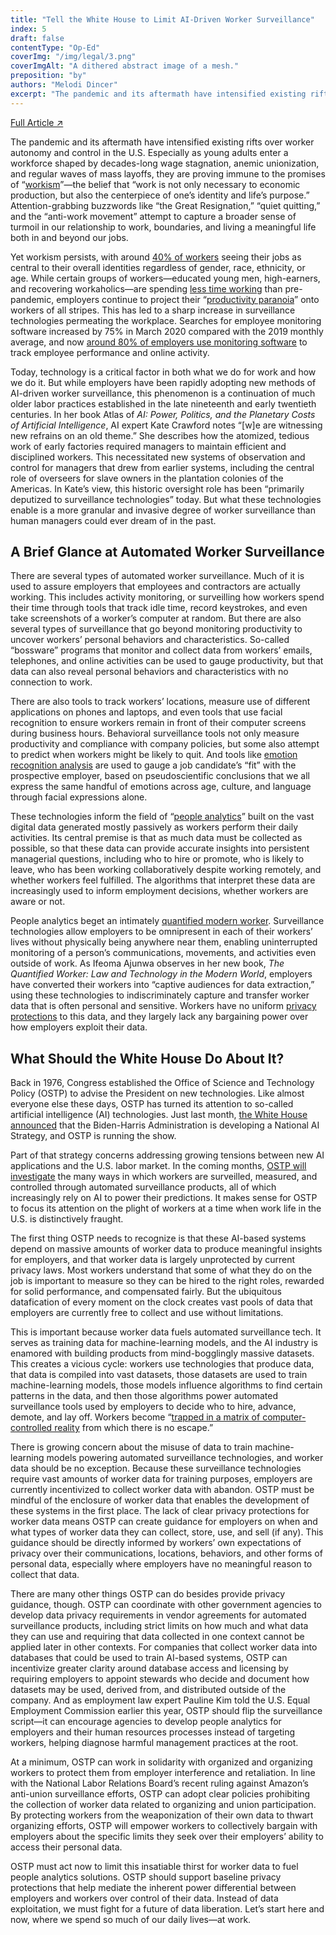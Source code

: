 ```yaml
---
title: "Tell the White House to Limit AI-Driven Worker Surveillance"
index: 5
draft: false
contentType: "Op-Ed"
coverImg: "/img/legal/3.png"
coverImgAlt: "A dithered abstract image of a mesh."
preposition: "by"
authors: "Melodi Dincer"
excerpt: "The pandemic and its aftermath have intensified existing rifts over worker autonomy and control in the U.S., including the many ways in which workers are surveilled, measured, and controlled through automated surveillance products. Most workers understand that some of what they do on the job is important to measure so they can be hired to the right roles, rewarded for solid performance, and compensated fairly. But the ubiquitous datafication of every moment on the clock creates vast pools of data that employers are currently free to collect and use without limitations."
---
```


[Full Article  ↗](https://techpolicy.press/tell-the-white-house-to-limit-ai-driven-worker-surveillance/)

The pandemic and its aftermath have intensified existing rifts over worker autonomy and control in the U.S. Especially as young adults enter a workforce shaped by decades-long wage stagnation, anemic unionization, and regular waves of mass layoffs, they are proving immune to the promises of “[workism](https://www.theatlantic.com/ideas/archive/2019/02/religion-workism-making-americans-miserable/583441/)”—the belief that “work is not only necessary to economic production, but also the centerpiece of one’s identity and life’s purpose.” Attention-grabbing buzzwords like “the Great Resignation,” “quiet quitting,” and the “anti-work movement” attempt to capture a broader sense of turmoil in our relationship to work, boundaries, and living a meaningful life both in and beyond our jobs.

Yet workism persists, with around [40% of workers](https://www.pewresearch.org/social-trends/2023/03/30/how-americans-view-their-jobs/#how-workers-see-their-job) seeing their jobs as central to their overall identities regardless of gender, race, ethnicity, or age. While certain groups of workers—educated young men, high-earners, and recovering workaholics—are spending [less time working](https://www.bloomberg.com/news/articles/2023-04-05/americans-emulate-europe-and-work-less-posing-problem-for-fed) than pre-pandemic, employers continue to project their “[productivity paranoia](https://www.microsoft.com/en-us/worklab/work-trend-index/hybrid-work-is-just-work)” onto workers of all stripes. This has led to a sharp increase in surveillance technologies permeating the workplace. Searches for employee monitoring software increased by 75% in March 2020 compared with the 2019 monthly average, and now [around 80% of employers use monitoring software](https://www.cnbc.com/2023/04/24/employee-surveillance-is-on-the-rise-that-could-backfire-on-employers.html) to track employee performance and online activity.

Today, technology is a critical factor in both what we do for work and how we do it. But while employers have been rapidly adopting new methods of AI-driven worker surveillance, this phenomenon is a continuation of much older labor practices established in the late nineteenth and early twentieth centuries. In her book Atlas of *AI: Power, Politics, and the Planetary Costs of Artificial Intelligence*, AI expert Kate Crawford notes “[w]e are witnessing new refrains on an old theme.” She describes how the atomized, tedious work of early factories required managers to maintain efficient and disciplined workers. This necessitated new systems of observation and control for managers that drew from earlier systems, including the central role of overseers for slave owners in the plantation colonies of the Americas. In Kate’s view, this historic oversight role has been “primarily deputized to surveillance technologies” today. But what these technologies enable is a more granular and invasive degree of worker surveillance than human managers could ever dream of in the past.

## A Brief Glance at Automated Worker Surveillance

There are several types of automated worker surveillance. Much of it is used to assure employers that employees and contractors are actually working. This includes activity monitoring, or surveilling how workers spend their time through tools that track idle time, record keystrokes, and even take screenshots of a worker’s computer at random. But there are also several types of surveillance that go beyond monitoring productivity to uncover workers’ personal behaviors and characteristics. So-called “bossware” programs that monitor and collect data from workers’ emails, telephones, and online activities can be used to gauge productivity, but that data can also reveal personal behaviors and characteristics with no connection to work. 

There are also tools to track workers’ locations, measure use of different applications on phones and laptops, and even tools that use facial recognition to ensure workers remain in front of their computer screens during business hours. Behavioral surveillance tools not only measure productivity and compliance with company policies, but some also attempt to predict when workers might be likely to quit. And tools like [emotion recognition analysis](https://papers.ssrn.com/sol3/papers.cfm?abstract_id=4292217) are used to gauge a job candidate’s “fit” with the prospective employer, based on pseudoscientific conclusions that we all express the same handful of emotions across age, culture, and language through facial expressions alone. 

These technologies inform the field of “[people analytics](https://www.hbs.edu/ris/Publication%20Files/1-s2.0-S0191308523000011-main_0230d385-13af-4a01-9b68-c6b07be05ce2.pdf)” built on the vast digital data generated mostly passively as workers perform their daily activities. Its central premise is that as much data must be collected as possible, so that these data can provide accurate insights into persistent managerial questions, including who to hire or promote, who is likely to leave, who has been working collaboratively despite working remotely, and whether workers feel fulfilled. The algorithms that interpret these data are increasingly used to inform employment decisions, whether workers are aware or not.

People analytics beget an intimately [quantified modern worker](https://www.cambridge.org/core/books/abs/quantified-worker/quantified-worker/1867BE16F394301ACAF6F82F030EAFEC). Surveillance technologies allow employers to be omnipresent in each of their workers’ lives without physically being anywhere near them, enabling uninterrupted monitoring of a person’s communications, movements, and activities even outside of work. As Ifeoma Ajunwa observes in her new book, *The Quantified Worker: Law and Technology in the Modern World*, employers have converted their workers into “captive audiences for data extraction,” using these technologies to indiscriminately capture and transfer worker data that is often personal and sensitive. Workers have no uniform [privacy protections](https://papers.ssrn.com/sol3/papers.cfm?abstract_id=2746211) to this data, and they largely lack any bargaining power over how employers exploit their data.

## What Should the White House Do About It?

Back in 1976, Congress established the Office of Science and Technology Policy (OSTP) to advise the President on new technologies. Like almost everyone else these days, OSTP has turned its attention to so-called artificial intelligence (AI) technologies. Just last month, [the White House announced](https://www.whitehouse.gov/wp-content/uploads/2023/05/OSTP-Request-for-Information-National-Priorities-for-Artificial-Intelligence.pdf) that the Biden-Harris Administration is developing a National AI Strategy, and OSTP is running the show. 

Part of that strategy concerns addressing growing tensions between new AI applications and the U.S. labor market. In the coming months, [OSTP will investigate](https://www.whitehouse.gov/ostp/news-updates/2023/05/01/hearing-from-the-american-people-how-are-automated-tools-being-used-to-surveil-monitor-and-manage-workers/) the many ways in which workers are surveilled, measured, and controlled through automated surveillance products, all of which increasingly rely on AI to power their predictions. It makes sense for OSTP to focus its attention on the plight of workers at a time when work life in the U.S. is distinctively fraught.

The first thing OSTP needs to recognize is that these AI-based systems depend on massive amounts of worker data to produce meaningful insights for employers, and that worker data is largely unprotected by current privacy laws. Most workers understand that some of what they do on the job is important to measure so they can be hired to the right roles, rewarded for solid performance, and compensated fairly. But the ubiquitous datafication of every moment on the clock creates vast pools of data that employers are currently free to collect and use without limitations. 

This is important because worker data fuels automated surveillance tech. It serves as training data for machine-learning models, and the AI industry is enamored with building products from mind-bogglingly massive datasets. This creates a vicious cycle: workers use technologies that produce data, that data is compiled into vast datasets, those datasets are used to train machine-learning models, those models influence algorithms to find certain patterns in the data, and then those algorithms power automated surveillance tools used by employers to decide who to hire, advance, demote, and lay off. Workers become “[trapped in a matrix of computer-controlled reality](https://www.americanbar.org/content/dam/aba/publications/aba_journal_of_labor_employment_law/v35/no-2/artificial-intelligence.pdf) from which there is no escape.” 

There is growing concern about the misuse of data to train machine-learning models powering automated surveillance technologies, and worker data should be no exception. Because these surveillance technologies require vast amounts of worker data for training purposes, employers are currently incentivized to collect worker data with abandon. OSTP must be mindful of the enclosure of worker data that enables the development of these systems in the first place. The lack of clear privacy protections for worker data means OSTP can create guidance for employers on when and what types of worker data they can collect, store, use, and sell (if any). This guidance should be directly informed by workers’ own expectations of privacy over their communications, locations, behaviors, and other forms of personal data, especially where employers have no meaningful reason to collect that data. 

There are many other things OSTP can do besides provide privacy guidance, though. OSTP can coordinate with other government agencies to develop data privacy requirements in vendor agreements for automated surveillance products, including strict limits on how much and what data they can use and requiring that data collected in one context cannot be applied later in other contexts. For companies that collect worker data into databases that could be used to train AI-based systems, OSTP can incentivize greater clarity around database access and licensing by requiring employers to appoint stewards who decide and document how datasets may be used, derived from, and distributed outside of the company. And as employment law expert Pauline Kim told the U.S. Equal Employment Commission earlier this year, OSTP should flip the surveillance script—it can encourage agencies to develop people analytics for employers and their human resources processes instead of targeting workers, helping diagnose harmful management practices at the root. 

At a minimum, OSTP can work in solidarity with organized and organizing workers to protect them from employer interference and retaliation. In line with the National Labor Relations Board’s recent ruling against Amazon’s anti-union surveillance efforts, OSTP can adopt clear policies prohibiting the collection of worker data related to organizing and union participation. By protecting workers from the weaponization of their own data to thwart organizing efforts, OSTP will empower workers to collectively bargain with employers about the specific limits they seek over their employers’ ability to access their personal data.

OSTP must act now to limit this insatiable thirst for worker data to fuel people analytics solutions. OSTP should support baseline privacy protections that help mediate the inherent power differential between employers and workers over control of their data. Instead of data exploitation, we must fight for a future of data liberation. Let’s start here and now, where we spend so much of our daily lives—at work.   
